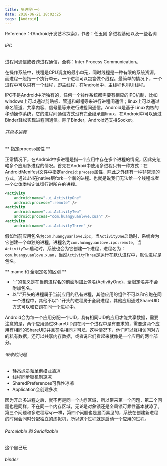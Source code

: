 ```yaml
---
title: 多进程(一)
date: 2018-06-21 18:02:25
tags: [Android]
---
```


Reference：《Android开发艺术探索》，作者：任玉刚
多进程基础以及一些名词
<!-- more -->
###### IPC

进程间通信或者跨进程通信，全称：Inter-Process Communication。

在操作系统中，线程是CPU调度的最小单元，同时线程是一种有限的系统资源。而进程一般指一个执行单元。一个进程可以包含做个线程。最简单的情况下，一个进程中可以只有一个线程，即主线程，在Android中，主线程也叫UI线程。

IPC不是Android中所独有的，任何一个操作系统都需要有相应的IPC机制，比如windows上可以通过剪贴板、管道和邮槽等来进行进程间通信；linux上可以通过命名管道、共享内容、信号量等来进行进程间通信。Android是基于Linux内核的移动操作系统，它的进程间通信方式没有完全继承自linux，在Android中可以通过Binder轻松实现进程间通信。除了Binder，Android还支持Socket。

###### 开启多进程

** 指定process属性 **

正常情况下，在Android中多进程是指一个应用中存在多个进程的情况，因此先忽略多个应用多进程的情况。首先在Android中使用多进程只有一种方式：在AndroidMenifest文件中指定`android:process`属性，除此之外还有一种非常规的方式，通过JNI在native层fork一个新的进程。也就是说我们无法给一个线程或者一个实体类指定其运行时所在的进程。

``` xml
<activity
	android:name=".ui.ActivityOne"
	android:process=":remote" />
<activity
	android:name=".ui.ActivityTwo"
	android:process="com.huangyuanlove.xuan" />
<activity
	android:name=".ui.ActivityThree" />
```

假如当前应用包名为`com.huangyuanlove.ipc`，当`ActivityOne`启动时，系统会为它创建一个单独的进程，进程名为`com.huangyuanlove.ipc:remote`，当`ActivityTwo`启动时，系统也会为它创建一个进程，进程名为：`com.huangyuanlove.xuan`，当然`ActivityThree`是运行在默认进程中，默认进程是包名。

** :name 和 全限定名的区别 **

* “:”的含义是在当前进程名的前面附加上包名(ActivityOne)，全限定名并不会附加包名。
* 以":"开头的进程属于当前应用的私有进程，其他应用的组件不可以和它跑在同一个进程中，其他不以":"开头的进程属于全局进程，其他应用通过ShareUID方式可以和它跑在同一个进程中。

​     Android会为每一个应用分配一个UID，具有相同UID的应用才能共享数据，需要注意的是，两个应用通过ShareUID跑在同一个进程中是有要求的，需要这两个应用有相同的ShareUID并且签名相同才可以。这种情况下，他们可以互相访问对方的私有数据，还可以共享内存数据，或者说它们看起来就像是一个应用的两个部分。

###### 带来的问题

* 静态成员和单例模式凉凉
* 线程同步锁机制凉凉
* SharedPreferences可靠性凉凉
* Application会创建多次

因为开启多进程之后，就不再是同一个内存区域，所以带来第一个问题，第二个问题也是同样，不在同一个内存区域，无论是对象锁还是全局锁可靠性基本就凉了。第三个问题和多进程写sp一样，第四个问题也是显而易见的，系统在创建新进程的时候会同时分配独立的虚拟机，所以这个过程就是启动一个应用的过程。

###### Parcelable 和 Serializable

这个自己玩

###### binder

